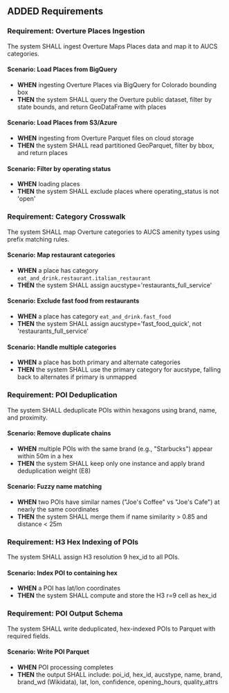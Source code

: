 ## ADDED Requirements

### Requirement: Overture Places Ingestion

The system SHALL ingest Overture Maps Places data and map it to AUCS categories.

#### Scenario: Load Places from BigQuery

- **WHEN** ingesting Overture Places via BigQuery for Colorado bounding box
- **THEN** the system SHALL query the Overture public dataset, filter by state bounds, and return GeoDataFrame with places

#### Scenario: Load Places from S3/Azure

- **WHEN** ingesting from Overture Parquet files on cloud storage
- **THEN** the system SHALL read partitioned GeoParquet, filter by bbox, and return places

#### Scenario: Filter by operating status

- **WHEN** loading places
- **THEN** the system SHALL exclude places where operating_status is not 'open'

### Requirement: Category Crosswalk

The system SHALL map Overture categories to AUCS amenity types using prefix matching rules.

#### Scenario: Map restaurant categories

- **WHEN** a place has category `eat_and_drink.restaurant.italian_restaurant`
- **THEN** the system SHALL assign aucstype='restaurants_full_service'

#### Scenario: Exclude fast food from restaurants

- **WHEN** a place has category `eat_and_drink.fast_food`
- **THEN** the system SHALL assign aucstype='fast_food_quick', not 'restaurants_full_service'

#### Scenario: Handle multiple categories

- **WHEN** a place has both primary and alternate categories
- **THEN** the system SHALL use the primary category for aucstype, falling back to alternates if primary is unmapped

### Requirement: POI Deduplication

The system SHALL deduplicate POIs within hexagons using brand, name, and proximity.

#### Scenario: Remove duplicate chains

- **WHEN** multiple POIs with the same brand (e.g., "Starbucks") appear within 50m in a hex
- **THEN** the system SHALL keep only one instance and apply brand deduplication weight (E8)

#### Scenario: Fuzzy name matching

- **WHEN** two POIs have similar names ("Joe's Coffee" vs "Joe's Cafe") at nearly the same coordinates
- **THEN** the system SHALL merge them if name similarity > 0.85 and distance < 25m

### Requirement: H3 Hex Indexing of POIs

The system SHALL assign H3 resolution 9 hex_id to all POIs.

#### Scenario: Index POI to containing hex

- **WHEN** a POI has lat/lon coordinates
- **THEN** the system SHALL compute and store the H3 r=9 cell as hex_id

### Requirement: POI Output Schema

The system SHALL write deduplicated, hex-indexed POIs to Parquet with required fields.

#### Scenario: Write POI Parquet

- **WHEN** POI processing completes
- **THEN** the output SHALL include: poi_id, hex_id, aucstype, name, brand, brand_wd (Wikidata), lat, lon, confidence, opening_hours, quality_attrs
